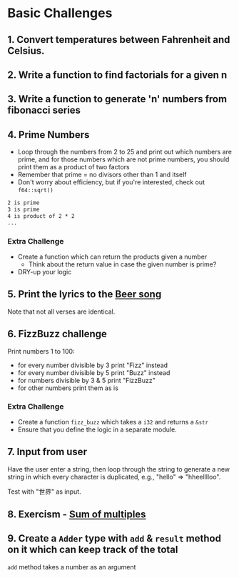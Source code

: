 # Basic Challenges

## 1. Convert temperatures between Fahrenheit and Celsius.

## 2. Write a function to find factorials for a given n

## 3. Write a function to generate 'n' numbers from fibonacci series

## 4. Prime Numbers

- Loop through the numbers from 2 to 25 and print out which numbers are prime, and for those numbers which are not prime numbers, you should print them as a product of two factors
- Remember that prime = no divisors other than 1 and itself
- Don't worry about efficiency, but if you're interested, check out `f64::sqrt()`

```txt
2 is prime
3 is prime
4 is product of 2 * 2
...
```

### Extra Challenge

- Create a function which can return the products given a number
  - Think about the return value in case the given number is prime?
- DRY-up your logic

## 5. Print the lyrics to the [Beer song](https://en.wikipedia.org/wiki/99_Bottles_of_Beer)

Note that not all verses are identical.

## 6. FizzBuzz challenge

Print numbers 1 to 100:

- for every number divisible by 3 print "Fizz" instead
- for every number divisible by 5 print "Buzz" instead
- for numbers divisible by 3 & 5 print "FizzBuzz"
- for other numbers print them as is

### Extra Challenge

- Create a function `fizz_buzz` which takes a `i32` and returns a `&str`
- Ensure that you define the logic in a separate module.

## 7. Input from user

Have the user enter a string, then loop through the string to generate a new string in which every character is duplicated, e.g., "hello" => "hheelllloo".

Test with "世界" as input.

## 8. Exercism - [Sum of multiples](https://github.com/AgarwalConsulting/Rust-Training/tree/master/exercises/exercism/sum-of-multiples)

## 9. Create a `Adder` type with `add` & `result` method on it which can keep track of the total

`add` method takes a number as an argument

